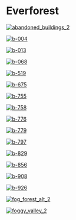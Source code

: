# Everforest

<a href="abandoned_buildings_2.png"><img alt="abandoned_buildings_2" src="abandoned_buildings_2.png"></a>

<a href="b-004.jpg"><img alt="b-004" src="b-004.jpg"></a>

<a href="b-013.jpg"><img alt="b-013" src="b-013.jpg"></a>

<a href="b-068.jpg"><img alt="b-068" src="b-068.jpg"></a>

<a href="b-519.jpg"><img alt="b-519" src="b-519.jpg"></a>

<a href="b-675.jpg"><img alt="b-675" src="b-675.jpg"></a>

<a href="b-755.jpg"><img alt="b-755" src="b-755.jpg"></a>

<a href="b-758.jpg"><img alt="b-758" src="b-758.jpg"></a>

<a href="b-776.jpg"><img alt="b-776" src="b-776.jpg"></a>

<a href="b-779.jpg"><img alt="b-779" src="b-779.jpg"></a>

<a href="b-797.jpg"><img alt="b-797" src="b-797.jpg"></a>

<a href="b-829.jpg"><img alt="b-829" src="b-829.jpg"></a>

<a href="b-856.jpg"><img alt="b-856" src="b-856.jpg"></a>

<a href="b-908.jpg"><img alt="b-908" src="b-908.jpg"></a>

<a href="b-926.jpg"><img alt="b-926" src="b-926.jpg"></a>

<a href="fog_forest_alt_2.png"><img alt="fog_forest_alt_2" src="fog_forest_alt_2.png"></a>

<a href="foggy_valley_2.png"><img alt="foggy_valley_2" src="foggy_valley_2.png"></a>

